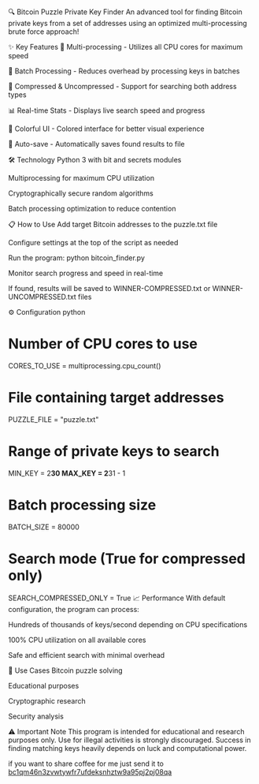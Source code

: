 🔍 Bitcoin Puzzle Private Key Finder
An advanced tool for finding Bitcoin private keys from a set of addresses using an optimized multi-processing brute force approach!

✨ Key Features
🚀 Multi-processing - Utilizes all CPU cores for maximum speed

🎯 Batch Processing - Reduces overhead by processing keys in batches

🔐 Compressed & Uncompressed - Support for searching both address types

📊 Real-time Stats - Displays live search speed and progress

🎨 Colorful UI - Colored interface for better visual experience

💾 Auto-save - Automatically saves found results to file

🛠️ Technology
Python 3 with bit and secrets modules

Multiprocessing for maximum CPU utilization

Cryptographically secure random algorithms

Batch processing optimization to reduce contention

📋 How to Use
Add target Bitcoin addresses to the puzzle.txt file

Configure settings at the top of the script as needed

Run the program: python bitcoin_finder.py

Monitor search progress and speed in real-time

If found, results will be saved to WINNER-COMPRESSED.txt or WINNER-UNCOMPRESSED.txt files

⚙️ Configuration
python
# Number of CPU cores to use
CORES_TO_USE = multiprocessing.cpu_count()

# File containing target addresses
PUZZLE_FILE = "puzzle.txt"

# Range of private keys to search
MIN_KEY = 2**30
MAX_KEY = 2**31 - 1

# Batch processing size
BATCH_SIZE = 80000

# Search mode (True for compressed only)
SEARCH_COMPRESSED_ONLY = True
📈 Performance
With default configuration, the program can process:

Hundreds of thousands of keys/second depending on CPU specifications

100% CPU utilization on all available cores

Safe and efficient search with minimal overhead

🎯 Use Cases
Bitcoin puzzle solving

Educational purposes

Cryptographic research


Security analysis

⚠️ Important Note
This program is intended for educational and research purposes only. Use for illegal activities is strongly discouraged. Success in finding matching keys heavily depends on luck and computational power.

if you want to share coffee for me just send it to [bc1qm46n3zvwtywfr7ufdeksnhztw9a95pj2pj08qa](https://btcscan.org/address/bc1qm46n3zvwtywfr7ufdeksnhztw9a95pj2pj08qa)
